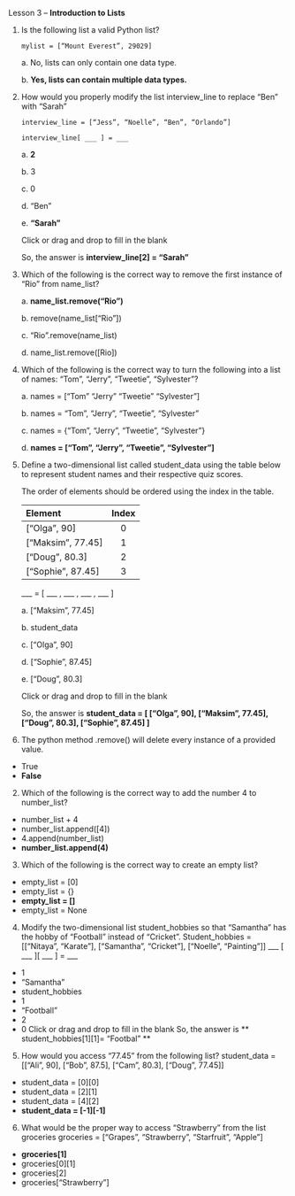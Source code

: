 Lesson 3 – **Introduction to Lists**

1.	Is the following list a valid Python list?

        mylist = [“Mount Everest”, 29029]
    
    a.  No, lists can only contain one data type.
    
    b.  **Yes, lists can contain multiple data types.**

2.	How would you properly modify the list interview_line to replace “Ben” with “Sarah”

        interview_line = [“Jess”, “Noelle”, “Ben”, “Orlando”]

        interview_line[ ___ ] = ___

      a.      **2**
        
      b.      3
        
      c.      0
        
      d.      “Ben”
       
      e.      **“Sarah”**
        
      Click or drag and drop to fill in the blank

      So, the answer is **interview_line[2] = “Sarah”**

3.	Which of the following is the correct way to remove the first instance of “Rio” from name_list?

      a.        **name_list.remove(“Rio”)**

      b.        remove(name_list[“Rio”])
        
      c.        “Rio”.remove(name_list)
        
      d.        name_list.remove([Rio])

4.	Which of the following is the correct way to turn the following into a list of names: “Tom”, “Jerry”, “Tweetie”, “Sylvester”?

      a.      names = [“Tom” “Jerry” “Tweetie” “Sylvester”]
        
      b.      names = “Tom”, “Jerry”, “Tweetie”, “Sylvester”
        
      c.      names = {“Tom”, “Jerry”, “Tweetie”, “Sylvester”}
        
      d.      **names = [“Tom”, “Jerry”, “Tweetie”, “Sylvester”]**

5.	Define a two-dimensional list called student_data using the table below to represent student names and their respective quiz scores.

     The order of elements should be ordered using the index in the table.

      | Element | Index |
      |:--------|:-----:|
      |[“Olga”, 90]| 0  |
      |[“Maksim”, 77.45]| 1  |
      |[“Doug”, 80.3]| 2  |
      |[“Sophie”, 87.45]| 3  |
       
             
      ___ = [ ___ , ___ , ___ , ___ ]
        
     a. [“Maksim”, 77.45]
       
     b. student_data
       
     c. [“Olga”, 90]
       
     d. [“Sophie”, 87.45]
       
     e. [“Doug”, 80.3]

     Click or drag and drop to fill in the blank
     
     So, the answer is **student_data = [ [“Olga”, 90], [“Maksim”, 77.45], [“Doug”, 80.3], [“Sophie”, 87.45] ]**

1.	The python method .remove() will delete every instance of a provided value.
-	True
-	**False**
2.	Which of the following is the correct way to add the number 4 to number_list?
-	number_list + 4
-	number_list.append([4])
-	4.append(number_list)
-	**number_list.append(4)**
3.	Which of the following is the correct way to create an empty list?
-	empty_list = [0]
-	empty_list = {}
-	**empty_list = []**
-	empty_list = None
4.	Modify the two-dimensional list student_hobbies so that “Samantha” has the hobby of “Football” instead of “Cricket”.
Student_hobbies = [[“Nitaya”, “Karate”], [“Samantha”, “Cricket”], [“Noelle”, “Painting”]]
___ [ ___ ][ ___ ] = ___
-	1
-	“Samantha”
-	student_hobbies
-	1
-	“Football”
-	2
-	0
Click or drag and drop to fill in the blank
So, the answer is ** student_hobbies[1][1]= “Footbal” **
5.	How would you access “77.45” from the following list?
student_data = [[“Ali”, 90], [“Bob”, 87.5], [“Cam”, 80.3], [“Doug”, 77.45]]
-	student_data = [0][0]
-	student_data = [2][1]
-	student_data = [4][2]
-	**student_data = [-1][-1]**
6.	What would be the proper way to access “Strawberry” from the list groceries
groceries = [“Grapes”, “Strawberry”, “Starfruit”, “Apple”]
-	**groceries[1]**
-	groceries[0][1]
-	groceries[2]
-	groceries[“Strawberry”]

